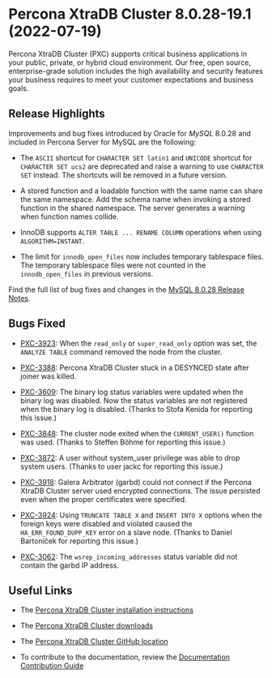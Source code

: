 # Percona XtraDB Cluster 8.0.28-19.1 (2022-07-19)

Percona XtraDB Cluster (PXC) supports critical business applications in your public, private, or hybrid cloud environment. Our free, open source, enterprise-grade solution includes the high availability and security features your business requires to meet your customer expectations and business goals.

## Release Highlights

Improvements and bug fixes introduced by Oracle for *MySQL* 8.0.28 and included in Percona Server for MySQL are the following:


* The `ASCII` shortcut for `CHARACTER SET latin1` and `UNICODE` shortcut for `CHARACTER SET ucs2` are deprecated and raise a warning to use `CHARACTER SET` instead. The shortcuts will be removed in a future version.


* A stored function and a loadable function with the same name can share the same namespace. Add the schema name when invoking a stored function in the shared namespace. The server generates a warning when function names collide.


* InnoDB supports `ALTER TABLE ... RENAME COLUMN` operations when using `ALGORITHM=INSTANT`.


* The limit for `innodb_open_files` now includes temporary tablespace files. The temporary tablespace files were not counted in the `innodb_open_files` in previous versions.

Find the full list of bug fixes and changes in the [MySQL 8.0.28 Release Notes](https://dev.mysql.com/doc/relnotes/mysql/8.0/en/news-8-0-28.html).

## Bugs Fixed


* [PXC-3923](https://jira.percona.com/browse/PXC-3923): When the `read_only` or `super_read_only` option was set, the `ANALYZE TABLE` command removed the node from the cluster.


* [PXC-3388](https://jira.percona.com/browse/PXC-3388): Percona XtraDB Cluster stuck in a DESYNCED state after joiner was killed.


* [PXC-3609](https://jira.percona.com/browse/PXC-3609): The binary log status variables were updated when the binary log was disabled. Now the status variables are not registered when the binary log is disabled. (Thanks to Stofa Kenida for reporting this issue.)


* [PXC-3848](https://jira.percona.com/browse/PXC-3848): The cluster node exited when the `CURRENT_USER()` function was used. (Thanks to Steffen Böhme for reporting this issue.)


* [PXC-3872](https://jira.percona.com/browse/PXC-3872): A user without system_user privilege was able to drop system users. (Thanks to user jackc for reporting this issue.)


* [PXC-3918](https://jira.percona.com/browse/PXC-3918): Galera Arbitrator (garbd) could not connect if the Percona XtraDB Cluster server used encrypted connections. The issue persisted even when the proper certificates were specified.


* [PXC-3924](https://jira.percona.com/browse/PXC-3924): Using `TRUNCATE TABLE X` and `INSERT INTO X` options when the foreign keys were disabled and violated caused the `HA_ERR_FOUND_DUPP_KEY` error on a slave node. (Thanks to Daniel Bartoníček for reporting this issue.)


* [PXC-3062](https://jira.percona.com/browse/PXC-3062): The `wsrep_incoming_addresses` status variable did not contain the garbd IP address.

## Useful Links


* The [Percona XtraDB Cluster installation instructions](https://docs.percona.com/percona-xtradb-cluster/8.0/install-index.html)


* The [Percona XtraDB Cluster downloads](https://www.percona.com/downloads/Percona-XtraDB-Cluster-LATEST/#)


* The [Percona XtraDB Cluster GitHub location](https://github.com/percona/percona-xtradb-cluster)


* To contribute to the documentation, review the [Documentation Contribution Guide](https://github.com/percona/pxc-docs/blob/8.0/contributing.md)
